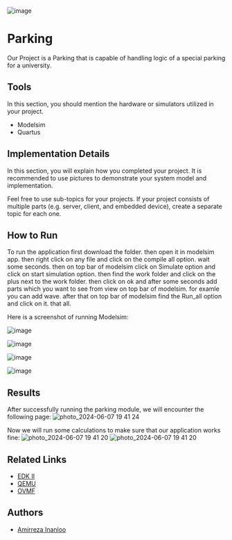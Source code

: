 
![image](https://github.com/oAmirrezao/Digital_System_Design/assets/119684561/c8c27dce-f2e6-4e59-bcb7-64462d91dfd6)




# Parking

Our Project is a Parking that is capable of handling logic of a special parking for a university.


## Tools
In this section, you should mention the hardware or simulators utilized in your project.
- Modelsim
- Quartus


## Implementation Details

In this section, you will explain how you completed your project. It is recommended to use pictures to demonstrate your system model and implementation.


Feel free to use sub-topics for your projects. If your project consists of multiple parts (e.g. server, client, and embedded device), create a separate topic for each one.

## How to Run

To run the application first download the folder. then open it in modelsim app. then right click on any file and click on the compile all option. wait some seconds. then on top bar of modelsim click on Simulate option and click on start simulation option. then find the work folder and click on the plus next to the work folder. then click on ok and after some seconds add parts which you want to see from view on top bar of modelsim. for examle you can add wave. after that on top bar of modelsim find the Run_all option and click on it. that all.

Here is a screenshot of running Modelsim:

![image](https://github.com/oAmirrezao/Digital_System_Design/assets/119684561/978f8285-1ed4-4f92-9cec-a59201c50e8d)

![image](https://github.com/oAmirrezao/Digital_System_Design/assets/119684561/9e976f68-e5c6-4f0f-bb9c-386fc6b02474)

![image](https://github.com/oAmirrezao/Digital_System_Design/assets/119684561/b75968df-bfe8-4e66-b4e5-043d7deee999)

![image](https://github.com/oAmirrezao/Digital_System_Design/assets/119684561/5e94c8ba-63f1-467c-b387-43b2d251aae1)




## Results
After successfully running the parking module, we will encounter the following page:
![photo_2024-06-07 19 41 24](https://github.com/Sharif-University-ESRLab/spring2024-uefi-calculator/assets/79264802/6c32d45f-e3e1-419c-96f6-4d13a738ea18)

Now we will run some calculations to make sure that our application works fine:
![photo_2024-06-07 19 41 20](https://github.com/Sharif-University-ESRLab/spring2024-uefi-calculator/assets/79264802/53f19d14-7707-4a88-be4c-71d3725e3bad)
![photo_2024-06-07 19 41 20](https://github.com/Sharif-University-ESRLab/spring2024-uefi-calculator/assets/79264802/2cc61c60-7268-47b5-9a01-86b038c7da2d)



## Related Links
 - [EDK II](https://github.com/tianocore/edk2)
 - [QEMU](https://www.qemu.org/)
 - [OVMF](https://github.com/tianocore/tianocore.github.io/wiki/OVMF)


## Authors
- [Amirreza Inanloo](https://github.com/oAmirrezao)
